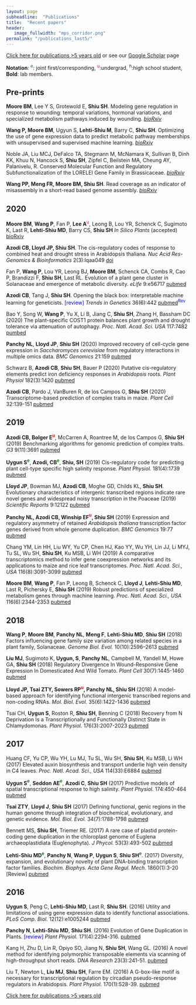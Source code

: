 ```yaml
---
layout: page
subheadline:  "Publications"
title:  "Recent papers"
header:
   image_fullwidth: "mps_corridor.png"
permalink: "/publications_last5/"
---
```


[Click here for publications >5 years old](https://shiulab.github.io/publications_older/) or see our [Google Scholar](https://scholar.google.com/citations?user=q8qVi6sAAAAJ&hl=en) page

__Notation__: <font color="green"><sup>e</sup></font>: joint first/corresponding, <font color="red"><sup>u</sup></font>:undergrad, <sup>h</sup>:high school student, __Bold__: lab members.

## Pre-prints

__Moore BM__, Lee Y S, Grotewold E, __Shiu SH__. Modeling gene regulation in response to wounding: temporal variations, hormonal variations, and specialized metabolism pathways induced by wounding. *[bioRxiv](https://doi.org/10.1101/2020.07.15.204313)*

__Wang P, Moore BM__, Ugyun S, __Lehti-Shiu M__, Barry C, __Shiu SH__. Optimizing the use of gene expression data to predict metabolic pathway memberships with unsupervised and supervised machine learning. *[bioRxiv](https://doi.org/10.1101/2020.07.15.204222)* 

Noble JA, Liu MCJ, DeFalco TA, Stegmann M, McNamara K, Sullivan B, Dinh KK, Khuu N, Hancock S, __Shiu SH__, Zipfel C, Beilstein MA, Cheung AY, Palanivelu, R. Conserved Molecular Function and Regulatory Subfunctionalization of the LORELEI Gene Family in Brassicaceae. *[bioRxiv](https://www.biorxiv.org/content/10.1101/2020.04.27.062893v1)*

**Wang PP, Meng FR, Moore BM, Shiu SH**. Read coverage as an indicator of misassembly in a short-read based genome assembly. *[bioRxiv](https://doi.org/10.1101/790337)*

## 2020

**Moore BM**, **Wang P**, Fan P, **Lee A**<font color="red"><sup>u</sup></font>, Leong B, Lou YR, Schenck C, Sugimoto K, Last R, **Lehti-Shiu MD**, Barry CS, **Shiu SH** *In Silico Plants* (accepted) [bioRxiv](https://doi.org/10.1101/2020.01.13.112102)

**Azodi CB, Lloyd JP, Shiu SH**. The cis-regulatory codes of response to combined heat and drought stress in Arabidopsis thaliana. *Nuc Acid Res-Genomics & Bioinformatics* 2(3):lqaa049 [doi](ttps://doi-org.proxy2.cl.msu.edu/10.1093/nargab/lqaa049)

Fan P, **Wang P**, Lou YR, Leong BJ, **Moore BM**, Schenck CA, Combs R, Cao P, Brandizzi F, **Shiu SH**, Last RL. Evolution of a plant gene cluster in Solanaceae and emergence of metabolic diversity. *eLife* 9:e56717 [pubmed](https://pubmed.ncbi.nlm.nih.gov/32613943/)

**Azodi CB**, Tang J, **Shiu SH**. Opening the black box: interpretable machine learning for geneticists. <font color="blue">[review]</font> *Trends in Genetics* 36(6):442 [pubmed](https://pubmed.ncbi.nlm.nih.gov/32396837/)<font color="blue"><sup>Rev</sup></font>

Bao Y, Song W, **Wang P**, Yu X, Li B, Jiang C, **Shiu SH**, Zhang H, Bassham DC (2020) The plant-specific COST1 protein balances plant growth and drought tolerance via attenuation of autophagy. *Proc. Natl. Acad. Sci. USA* 117:7482 [pumbed](https://pubmed.ncbi.nlm.nih.gov/32170020)

**Panchy NL**, **Lloyd JP**, **Shiu SH** (2020) Improved recovery of cell-cycle gene expression in *Saccharomyces cerevisiae* from regulatory interactions in multiple omics data. *BMC Genomics* 21:159 [pubmed](https://pubmed.ncbi.nlm.nih.gov/32054475)

Schwarz B, **Azodi CB**, **Shiu SH**, Bauer P  (2020) Putative cis-regulatory elements predict iron deficiency responses in *Arabidopsis* roots. *Plant Physiol* 182(3):1420 [pubmed](https://pubmed.ncbi.nlm.nih.gov/31937681)

**Azodi CB**, Pardo J, VanBuren R, de los Campos G, **Shiu SH** (2020) Transcriptome-based prediction of complex traits in maize. *Plant Cell* 32:139-151 [pubmed](https://www.ncbi.nlm.nih.gov/pubmed/31641024)

## 2019

**Azodi CB, Bolger E<font color="red"><sup>u</sup></font>**, McCarren A, Roantree M, de los Campos G, **Shiu SH** (2019) Benchmarking algorithms for genomic prediction of complex traits. *G3* 9(11):3691 [pubmed](https://www.ncbi.nlm.nih.gov/pubmed/31533955)

**Uygun S<font color="green"><sup>e</sup></font>**, **Azodi, CB<font color="green"><sup>e</sup></font>**, **Shiu, SH** (2019) Cis-regulatory code for predicting plant cell-type specific high salinity response. *Plant Physiol.* 181(4):1739 [pubmed](https://www.ncbi.nlm.nih.gov/pubmed/31551359)

**Lloyd JP**, Bowman MJ, **Azodi CB**, Moghe GD, Childs KL, **Shiu SH**. Evolutionary characteristics of intergenic transcribed regions indicate rare novel genes and widespread noisy transcription in the Poaceae (2019) *Scientific Reports* 9:12122 [pubmed](https://www.ncbi.nlm.nih.gov/pubmed/31431676)

**Panchy NL, Azodi CB, Winship EF<font color="red"><sup>u</sup></font>, Shiu SH** (2019) Expression and regulatory asymmetry of retained *Arabidopsis thaliana* transcription factor genes derived from whole genome duplication. *BMC Genomics* 19:77 [pubmed](https://www.ncbi.nlm.nih.gov/pubmed/30866803)

Chang YM, Lin HH, Liu WY, Yu CP, Chen HJ, Kao YY, Wu YH, Lin JJ, Li MYJ, Tu SL, Wu SH, **Shiu SH**, Ku MSB, Li WH (2019) A comparative transcriptomics method to infer gene coexpression networks and its applications to maize and rice leaf transcriptomes. *Proc. Natl. Acad. Sci., USA* 116(8):3091-3099 [pubmed](https://www.ncbi.nlm.nih.gov/pubmed/30718437)

**Moore BM**, **Wang P**, Fan P, Leong B, Schenck C, **Lloyd J**, **Lehti-Shiu MD**, Last R, Pichersky E, **Shiu SH** (2019) Robust predictions of specialized metabolism genes through machine learning. *Proc. Natl. Acad. Sci., USA* 116(6):2344-2353 [pubmed](https://www.ncbi.nlm.nih.gov/pubmed/30674669)

## 2018

**Wang P**, **Moore BM**, **Panchy NL**, **Meng F**, **Lehti-Shiu MD**, **Shiu SH** (2018) Factors influencing gene family size variation among related species in a plant family, Solanaceae. *Genome Biol. Evol.* 10(10):2596–2613 [pubmed](https://www.ncbi.nlm.nih.gov/pubmed/29743197)

**Liu MJ**, Sugimoto K, **Uygun, S**, **Panchy NL**, Campbell M, Yandell M, Howe GA, **Shiu SH** (2018) Regulatory Divergence In Wound-Responsive Gene Expression In Domesticated And Wild Tomato. *Plant Cell* 30(7):1445-1460 [pubmed](https://www.ncbi.nlm.nih.gov/pubmed/29743197)

**Lloyd JP, Tsai ZTY, Sowers RP<font color="red"><sup>u</sup></font>, Panchy NL, Shiu SH** (2018) A model-based approach for identifying functional intergenic transcribed regions and non-coding RNAs. *Mol. Biol. Evol.* 35(6):1422-1436 [pubmed](https://www.ncbi.nlm.nih.gov/pubmed/29554332)

Tsai CH, **Uygun S**, Roston R, **Shiu SH**, Benning C (2018) Recovery from N Deprivation Is a Transcriptionally and Functionally Distinct State in Chlamydomonas. *Plant Physiol.* 176(3):2007-2023 [pubmed](https://www.ncbi.nlm.nih.gov/pubmed/29288234) 

## 2017

Huang CF, Yu CP, Wu YH, Lu MJ, Tu SL, Wu SH, **Shiu SH**, Ku MSB, Li WH (2017) Elevated auxin biosynthesis and transport underlie high vein density in C4 leaves. *Proc. Natl. Acad. Sci., USA* 114(33):E6884 [pubmed](https://www.ncbi.nlm.nih.gov/pubmed/28761000)

**Uygun S<font color="green"><sup>e</sup></font>**, **Seddon AE<font color="green"><sup>e</sup></font>**, **Azodi C**, **Shiu SH** (2017) Predictive models of spatial transcriptional response to high salinity. *Plant Physiol.* 174:450-464 [pubmed](https://www.ncbi.nlm.nih.gov/pubmed/28373393) 

**Tsai ZTY**, **Lloyd J**, **Shiu SH** (2017) Defining functional, genic regions in the human genome through integration of biochemical, evolutionary, and genetic evidence. *Mol. Biol. Evol.* 34(7):1788-1798 [pubmed](https://www.ncbi.nlm.nih.gov/pubmed/28398576)

Bennett MS, **Shiu SH**, Triemer RE. (2017) A rare case of plastid protein-coding gene duplication in the chloroplast genome of Euglena archaeoplastidiata (Euglenophyta). *J Phycol.* 53(3):493-502 [pubmed](https://www.ncbi.nlm.nih.gov/pubmed/28295310)

**Lehti-Shiu MD<font color="green"><sup>e</sup></font>**, **Panchy N**, **Wang P**, **Uygun S**, **Shiu SH<font color="green"><sup>e</sup></font>**. (2017) Diversity, expansion, and evolutionary novelty of plant DNA-binding transcription factor families. *Biochim. Biophys. Acta Gene Regul. Mech.* 1860(1):3-20 [Review] [pubmed](http://www.ncbi.nlm.nih.gov/pubmed/27522016)

## 2016

**Uygun S**, Peng C, **Lehti-Shiu MD**, Last R, **Shiu SH**. (2016) Utility and limitations of using gene expression data to identify functional associations. *PLoS Comp. Biol.* 12(12):e1005244 [pubmed](https://www.ncbi.nlm.nih.gov/pubmed/27935950)

**Panchy N**, **Lehti-Shiu MD**, **Shiu SH**. (2016) Evolution of Gene Duplication in Plants. <font color="blue">[review]</font> *Plant Physiol.* 171(4):2294-316. [pubmed](http://www.ncbi.nlm.nih.gov/pubmed/27288366)

Kang H, Zhu D, Lin R, Opiyo SO, Jiang N, **Shiu SH**, Wang GL. (2016) A novel method for identifying polymorphic transposable elements via scanning of high-throughput short reads. *DNA Research* 23(3):241-51. [pubmed](http://www.ncbi.nlm.nih.gov/pubmed/27098848)

Liu T, Newton L, **Liu MJ**, **Shiu SH**, Farre EM. (2016) A G-box-like motif is necessary for transcriptional regulation by circadian pseudo-response regulators in Arabidopsis. *Plant Physiol.* 170(1):528-39. [pubmed](http://www.ncbi.nlm.nih.gov/pubmed/26586835)

[Click here for publications >5 years old](https://shiulab.github.io/publications_older/)




